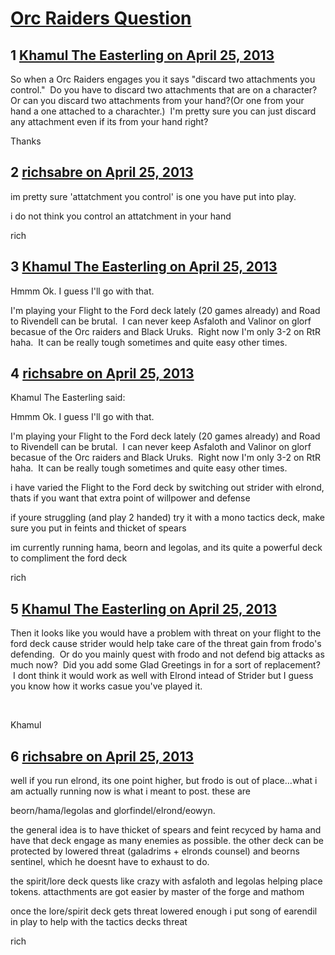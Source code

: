 # [Orc Raiders Question](https://community.fantasyflightgames.com/topic/82896-orc-raiders-question/)

## 1 [Khamul The Easterling on April 25, 2013](https://community.fantasyflightgames.com/topic/82896-orc-raiders-question/?do=findComment&comment=788824)

So when a Orc Raiders engages you it says "discard two attachments you control."  Do you have to discard two attachments that are on a character? Or can you discard two attachments from your hand?(Or one from your hand a one attached to a charachter.)  I'm pretty sure you can just discard any attachment even if its from your hand right? 

Thanks 

## 2 [richsabre on April 25, 2013](https://community.fantasyflightgames.com/topic/82896-orc-raiders-question/?do=findComment&comment=788827)

im pretty sure 'attatchment you control' is one you have put into play.

i do not think you control an attatchment in your hand

rich

## 3 [Khamul The Easterling on April 25, 2013](https://community.fantasyflightgames.com/topic/82896-orc-raiders-question/?do=findComment&comment=788839)

Hmmm Ok. I guess I'll go with that.  

I'm playing your Flight to the Ford deck lately (20 games already) and Road to Rivendell can be brutal.  I can never keep Asfaloth and Valinor on glorf becasue of the Orc raiders and Black Uruks.  Right now I'm only 3-2 on RtR haha.  It can be really tough sometimes and quite easy other times. 

## 4 [richsabre on April 25, 2013](https://community.fantasyflightgames.com/topic/82896-orc-raiders-question/?do=findComment&comment=788871)

Khamul The Easterling said:

Hmmm Ok. I guess I'll go with that.  

I'm playing your Flight to the Ford deck lately (20 games already) and Road to Rivendell can be brutal.  I can never keep Asfaloth and Valinor on glorf becasue of the Orc raiders and Black Uruks.  Right now I'm only 3-2 on RtR haha.  It can be really tough sometimes and quite easy other times. 



i have varied the Flight to the Ford deck by switching out strider with elrond, thats if you want that extra point of willpower and defense

if youre struggling (and play 2 handed) try it with a mono tactics deck, make sure you put in feints and thicket of spears

im currently running hama, beorn and legolas, and its quite a powerful deck to compliment the ford deck

rich

## 5 [Khamul The Easterling on April 25, 2013](https://community.fantasyflightgames.com/topic/82896-orc-raiders-question/?do=findComment&comment=788883)

Then it looks like you would have a problem with threat on your flight to the ford deck cause strider would help take care of the threat gain from frodo's defending.  Or do you mainly quest with frodo and not defend big attacks as much now?  Did you add some Glad Greetings in for a sort of replacement?  I dont think it would work as well with Elrond intead of Strider but I guess you know how it works casue you've played it. 

 

Khamul

## 6 [richsabre on April 25, 2013](https://community.fantasyflightgames.com/topic/82896-orc-raiders-question/?do=findComment&comment=788917)

well if you run elrond, its one point higher, but frodo is out of place…what i am actually running now is what i meant to post. these are

beorn/hama/legolas and glorfindel/elrond/eowyn.  

the general idea is to have thicket of spears and feint recyced by hama and have that deck engage as many enemies as possible. the other deck can be protected by lowered threat (galadrims + elronds counsel) and beorns sentinel, which he doesnt have to exhaust to do.

the spirit/lore deck quests like crazy with asfaloth and legolas helping place tokens. attacthments are got easier by master of the forge and mathom

once the lore/spirit deck gets threat lowered enough i put song of earendil in play to help with the tactics decks threat

rich

